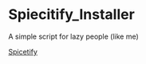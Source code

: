 # Spiecitify_Installer
A simple script for lazy people (like me)

[Spicetify](https://github.com/spicetify)

